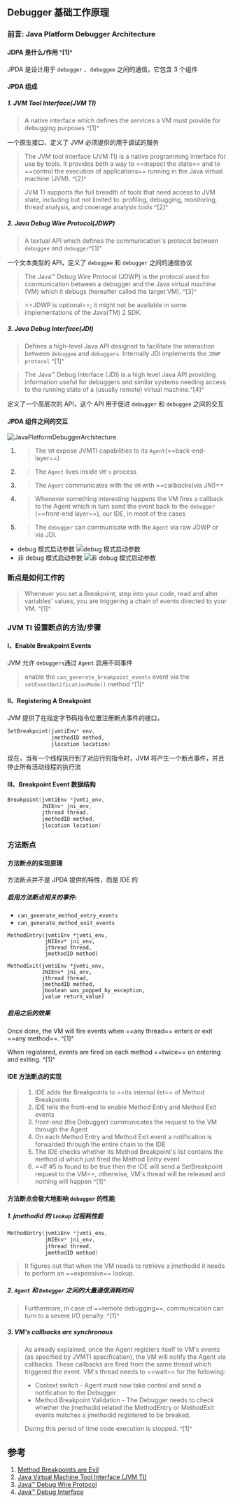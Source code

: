 ﻿## Debugger 基础工作原理

### 前言: Java Platform Debugger Architecture

#### JDPA 是什么/作用 ^[1]^

JPDA 是设计用于 `debugger` 、`debuggee` 之间的通信，它包含 3 个组件

#### JPDA 组成

##### 1. JVM Tool Interface(JVM TI)
> A native interface which defines the services a VM must provide for debugging purposes ^[1]^

一个原生接口，定义了 JVM 必须提供的用于调试的服务

> The JVM tool interface (JVM TI) is a native programming interface for use by tools. It provides both a way to ==inspect the state== and to ==control the execution of applications== running in the Java virtual machine (JVM). ^[2]^

>  JVM TI supports the full breadth of tools that need access to JVM state, including but not limited to: profiling, debugging, monitoring, thread analysis, and coverage analysis tools ^[2]^



##### 2. Java Debug Wire Protocol(JDWP)
> A textual API which defines the communication's protocol between `debuggee` and `debugger`^[1]^

一个文本类型的 API，定义了 `debuggee` 和 `debugger` 之间的通信协议

> The Java™ Debug Wire Protocol (JDWP) is the protocol used for communication between a debugger and the Java virtual machine (VM) which it debugs (hereafter called the target VM). ^[3]^

>  ==JDWP is optional==; it might not be available in some implementations of the Java(TM) 2 SDK. 



##### 3. Java Debug Interface(JDI)
> Defines a high-level Java API designed to facilitate the interaction between `debuggee` and `debuggers`.
> Internally JDI implements the `JDWP protocol` ^[1]^

> The Java™ Debug Interface (JDI) is a high level Java API providing information useful for debuggers and similar systems needing access to the running state of a (usually remote) virtual machine.^[4]^

定义了一个高层次的 API，这个 API 用于促进 `debugger` 和 `debuggee` 之间的交互



#### JPDA 组件之间的交互

![JavaPlatformDebuggerArchitecture](https://picgo-notes.oss-cn-beijing.aliyuncs.com/img/JavaPlatformDebuggerArchitecture.png)

1. > The `VM` expose JVMTI capabilities to its `Agent`(==back-end-layer==)
2. > The `Agent` lives inside `VM's` process
3. > The `Agent` communicates with the `VM` with ==callbacks(via JNI)==
4. > Whenever something interesting happens the VM fires a callback to the Agent which in turn send the event back to the `debugger` (==front-end layer==), our IDE, in most of the cases
5. > The `debugger` can communicate with the `Agent` via raw JDWP or via JDI.

- debug 模式启动参数
  ![debug 模式启动参数](https://picgo-notes.oss-cn-beijing.aliyuncs.com/img/jvm_input_args_debug.png)
- 非 debug 模式启动参数
    ![非 debug 模式启动参数](https://picgo-notes.oss-cn-beijing.aliyuncs.com/img/jvm_input_arguments_nondebug.png)

### 断点是如何工作的

> Whenever you set a Breakpoint, step into your code, read and alter variables' values, you are triggering a chain of events directed to your VM. ^[1]^



### JVM TI 设置断点的方法/步骤

#### I、Enable Breakpoint Events

JVM 允许 `debuggers`通过 `Agent` 启用不同事件

> enable the `can_generate_breakpoint_events` event via the `setEventNotificationMode()` method ^[1]^



#### II、Registering A Breakpoint

JVM 提供了在指定字节码指令位置注册断点事件的接口，

```c
SetBreakpoint(jvmtiEnv* env, 
			  jmethodID method, 
              jlocation location)
```

现在，当有一个线程执行到了对应行的指令时，JVM 将产生一个断点事件，并且停止所有活动线程的执行流



#### III、Breakpoint Event 数据结构

```c
Breakpoint(jvmtiEnv *jvmti_env,
           JNIEnv* jni_env,
           jthread thread,
           jmethodID method,
           jlocation location)
```



### 方法断点

#### 方法断点的实现原理

方法断点并不是 JPDA 提供的特性，而是 IDE 的

##### 启用方法断点相关的事件: 
- `can_generate_method_entry_events` 
- `can_generate_method_exit_events`



```
MethodEntry(jvmtiEnv *jvmti_env,
            jNIEnv* jni_env,
            jthread thread,
            jmethodID method)
```

```
MethodExit(jvmtiEnv *jvmti_env,
           JNIEnv* jni_env,
           jthread thread,
           jmethodID method,
           jboolean was_popped_by_exception,
           jvalue return_value)
```

##### 启用之后的效果

Once done, the VM will fire events when ==any thread== enters or exit ==any method==. ^[1]^

When registered, events are fired on each method ==twice== on entering and exiting. ^[1]^

#### IDE 方法断点的实现

> 1. IDE adds the Breakpoints to ==its internal list== of Method Breakpoints
> 2. IDE tells the front-end to enable Method Entry and Method Exit events
> 3. front-end (the Debugger) communicates the request to the VM through the Agent
> 4. On each Method Entry and Method Exit event a notification is forwarded through the entire chain to the IDE
> 5. The IDE checks whether its Method Breakpoint's list contains the method id which just fired the Method Entry event
> 6. ==If #5 is found to be true then the IDE will send a SetBreakpoint request to the VM==, otherwise, VM's thread will be released and nothing will happen ^[1]^



#### 方法断点会极大地影响 `debugger` 的性能

##### 1. jmethodid 的 `lookup` 过程耗性能

```c
MethodEntry(jvmtiEnv *jvmti_env,
            jNIEnv* jni_env,
            jthread thread,
            jmethodID method)
```

> It figures out that when the VM needs to retrieve a jmethodid it needs to perform an ==expensive== lookup. 

##### 2. `Agent` 和 `Debugger` 之间的大量通信消耗时间

> Furthermore, in case of ==remote debugging==, communication can turn to a severe I/O penalty. ^[1]^

##### 3. VM's callbacks are synchronous

> As already explained, once the Agent registers itself to VM's events (as specified by JVMTI specification), the VM will notify the Agent via callbacks.
> These callbacks are fired from the same thread which triggered the event. VM's thread needs to ==wait== for the following:
>
> - Context switch - Agent must now take control and send a notification to the Debugger
> - Method Breakpoint Validation - The Debugger needs to check whether the jmethodid related the MethodEntry or MethodExit events matches a jmethodid registered to be breaked.
>
> During this period of time code execution is stopped. ^[1]^



## 参考

1. [Method Breakpoints are Evil](https://www.smartik.net/2017/11/method-breakpoints-are-evil.html)
2. [Java Virtual Machine Tool Interface (JVM TI)](https://docs.oracle.com/javase/8/docs/technotes/guides/jvmti/)
3. [Java™ Debug Wire Protocol](https://docs.oracle.com/javase/7/docs/technotes/guides/jpda/jdwp-spec.html)
4. [Java™ Debug Interface](https://docs.oracle.com/javase/8/docs/jdk/api/jpda/jdi/)
